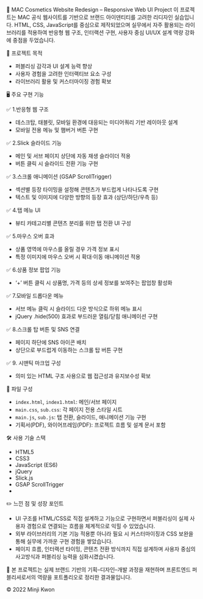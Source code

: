 💄 MAC Cosmetics Website Redesign – Responsive Web UI Project
이 프로젝트는 MAC 공식 웹사이트를 기반으로 브랜드 아이덴티티를 고려한 리디자인 실습입니다. HTML, CSS, JavaScript를 중심으로 제작되었으며 실무에서 자주 활용되는 라이브러리를 적용하여 반응형 웹 구조, 인터랙션 구현, 사용자 중심 UI/UX 설계 역량 강화에 중점을 두었습니다.

📌 프로젝트 목적
- 퍼블리싱 감각과 UI 설계 능력 향상
- 사용자 경험을 고려한 인터랙티브 요소 구성
- 라이브러리 활용 및 커스터마이징 경험 확보


🖥 주요 구현 기능

  ✅ 1.반응형 웹 구조
  - 데스크탑, 태블릿, 모바일 환경에 대응되는 미디어쿼리 기반 레이아웃 설계
  - 모바일 전용 메뉴 및 햄버거 버튼 구현

  ✅ 2.Slick 슬라이드 기능
  - 메인 및 서브 페이지 상단에 자동 재생 슬라이더 적용  
  - 버튼 클릭 시 슬라이드 전환 기능 구현

  ✅ 3.스크롤 애니메이션 (GSAP ScrollTrigger)
  - 섹션별 등장 타이밍을 설정해 콘텐츠가 부드럽게 나타나도록 구현
  - 텍스트 및 이미지에 다양한 방향의 등장 효과 (상단/하단/우측 등)

  ✅ 4.탭 메뉴 UI
  - 뷰티 카테고리별 콘텐츠 분리를 위한 탭 전환 UI 구성
  
  ✅ 5.마우스 오버 효과
  - 상품 영역에 마우스를 올릴 경우 가격 정보 표시
  - 특정 이미지에 마우스 오버 시 확대·이동 애니메이션 적용

  ✅ 6.상품 정보 팝업 기능
  - ‘+’ 버튼 클릭 시 상품명, 가격 등의 상세 정보를 보여주는 팝업창 활성화

  ✅ 7.모바일 드롭다운 메뉴
   - 서브 메뉴 클릭 시 슬라이드 다운 방식으로 하위 메뉴 표시
  - jQuery .hide(500) 효과로 부드러운 열림/닫힘 애니메이션 구현

  ✅ 8.스크롤 탑 버튼 및 SNS 연결
  - 페이지 하단에 SNS 아이콘 배치
  - 상단으로 부드럽게 이동하는 스크롤 탑 버튼 구현

  ✅ 9. 시맨틱 마크업 구성
  - 의미 있는 HTML 구조 사용으로 웹 접근성과 유지보수성 확보

📁 파일 구성
- `index.html`, `index1.html`: 메인/서브 페이지
- `main.css`, `sub.css`: 각 페이지 전용 스타일 시트
- `main.js`, `sub.js`: 탭 전환, 슬라이드, 애니메이션 기능 구현
- 기획서(PDF), 와이어프레임(PDF): 프로젝트 흐름 및 설계 문서 포함

🛠 사용 기술 스택
  - HTML5  
  - CSS3  
  - JavaScript (ES6)  
  - jQuery  
  - Slick.js  
  - GSAP ScrollTrigger
- 
✏️ 느낀 점 및 성장 포인트
- UI 구조를 HTML/CSS로 직접 설계하고 기능으로 구현하면서 퍼블리싱이 실제 사용자 경험으로 연결되는 흐름을 체계적으로 익힐 수 있었습니다.
- 외부 라이브러리의 기본 기능 적용뿐 아니라 필요 시 커스터마이징과 CSS 보완을 통해 실무에 가까운 구현 경험을 쌓았습니다.
- 페이지 흐름, 인터랙션 타이밍, 콘텐츠 전환 방식까지 직접 설계하며 사용자 중심의 사고방식과 퍼블리싱 능력을 심화시켰습니다.

📎 본 프로젝트는 실제 브랜드 기반의 기획–디자인–개발 과정을 재현하며 프론트엔드 퍼블리셔로서의 역량을 포트폴리오로 정리한 결과물입니다.

© 2022 Minji Kwon
